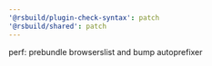 ```yaml
---
'@rsbuild/plugin-check-syntax': patch
'@rsbuild/shared': patch
---
```


perf: prebundle browserslist and bump autoprefixer
